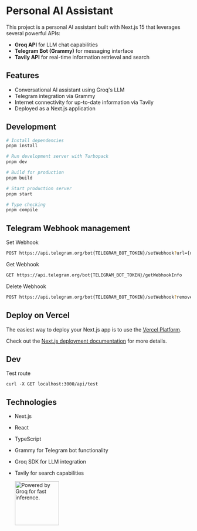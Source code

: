 # Personal AI Assistant

This project is a personal AI assistant built with Next.js 15 that leverages several powerful APIs:

- **Groq API** for LLM chat capabilities
- **Telegram Bot (Grammy)** for messaging interface
- **Tavily API** for real-time information retrieval and search

## Features

- Conversational AI assistant using Groq's LLM
- Telegram integration via Grammy
- Internet connectivity for up-to-date information via Tavily
- Deployed as a Next.js application

## Development

```bash
# Install dependencies
pnpm install

# Run development server with Turbopack
pnpm dev

# Build for production
pnpm build

# Start production server
pnpm start

# Type checking
pnpm compile
```

## Telegram Webhook management

Set Webhook

```bash
POST https://api.telegram.org/bot{TELEGRAM_BOT_TOKEN}/setWebhook?url={url_to_send_updates_to}
```

Get Webhook

```bash
GET https://api.telegram.org/bot{TELEGRAM_BOT_TOKEN}/getWebhookInfo
```

Delete Webhook

```bash
POST https://api.telegram.org/bot{TELEGRAM_BOT_TOKEN}/setWebhook?remove
```

## Deploy on Vercel

The easiest way to deploy your Next.js app is to use the [Vercel Platform](https://vercel.com/new?utm_medium=default-template&filter=next.js&utm_source=create-next-app&utm_campaign=create-next-app-readme).

Check out the [Next.js deployment documentation](https://nextjs.org/docs/app/building-your-application/deploying) for more details.

## Dev

Test route

```
curl -X GET localhost:3000/api/test
```

## Technologies

- Next.js
- React
- TypeScript
- Grammy for Telegram bot functionality
- Groq SDK for LLM integration
- Tavily for search capabilities

  <a href="https://groq.com" target="_blank" rel="noopener noreferrer">
  <img
    width="120"
    src="https://groq.com/wp-content/uploads/2024/03/PBG-mark1-color.svg"
    alt="Powered by Groq for fast inference."
  />
</a>
